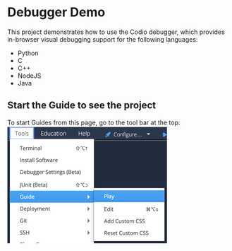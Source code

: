 # Debugger Demo
This project demonstrates how to use the Codio debugger, which provides in-browser visual debugging support for the following languages:

- Python
- C
- C++
- NodeJS
- Java

## Start the Guide to see the project
To start Guides from this page, go to the tool bar at the top:
![Play guide to start project by selecting Tools menu dropdown, Guides, then Play](.guides/img/playGuide.png)



